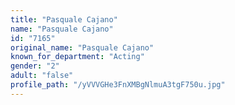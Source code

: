 ```yaml
---
title: "Pasquale Cajano"
name: "Pasquale Cajano"
id: "7165"
original_name: "Pasquale Cajano"
known_for_department: "Acting"
gender: "2"
adult: "false"
profile_path: "/yVVVGHe3FnXMBgNlmuA3tgF750u.jpg"
---
```

